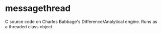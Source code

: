 messagethread
=============

C source code on Charles Babbage's Difference/Analytical engine. Runs as a threaded class object
